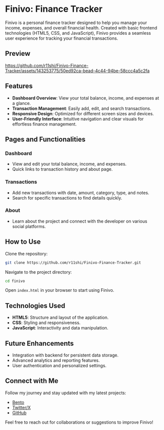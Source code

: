 # Finivo: Finance Tracker

Finivo is a personal finance tracker designed to help you manage your income, expenses, and overall financial health. Created with basic frontend technologies (HTML5, CSS, and JavaScript), Finivo provides a seamless user experience for tracking your financial transactions.

## Preview 
https://github.com/r11shi/Finivo-Finance-Tracker/assets/143253775/50ed92ca-bead-4c44-94be-58ccc4a5c2fa

## Features

- **Dashboard Overview**: View your total balance, income, and expenses at a glance.
- **Transaction Management**: Easily add, edit, and search transactions.
- **Responsive Design**: Optimized for different screen sizes and devices.
- **User-Friendly Interface**: Intuitive navigation and clear visuals for effortless finance management.

## Pages and Functionalities

### Dashboard

- View and edit your total balance, income, and expenses.
- Quick links to transaction history and about page.

### Transactions

- Add new transactions with date, amount, category, type, and notes.
- Search for specific transactions to find details quickly.

### About

- Learn about the project and connect with the developer on various social platforms.

## How to Use

Clone the repository:

```bash
git clone https://github.com/r11shi/Finivo-Finance-Tracker.git
```

Navigate to the project directory:

```bash
cd finivo
```

Open `index.html` in your browser to start using Finivo.

## Technologies Used

- **HTML5**: Structure and layout of the application.
- **CSS**: Styling and responsiveness.
- **JavaScript**: Interactivity and data manipulation.

## Future Enhancements

- Integration with backend for persistent data storage.
- Advanced analytics and reporting features.
- User authentication and personalized settings.

## Connect with Me

Follow my journey and stay updated with my latest projects:

- [Bento](https://bento.me/r11shi)
- [Twitter/X](https://x.com/r11shidev)
- [GitHub](https://github.com/r11shi)

Feel free to reach out for collaborations or suggestions to improve Finivo!
